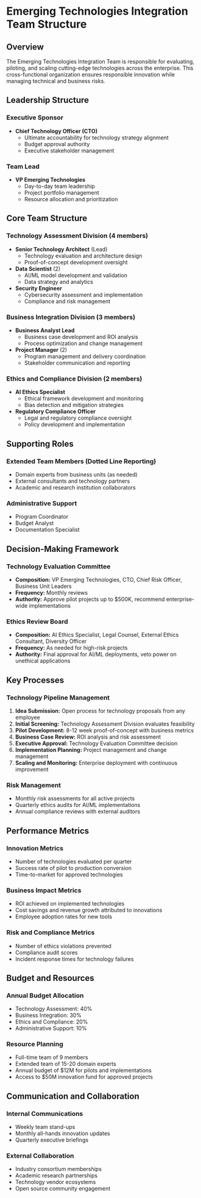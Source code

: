 # Emerging Technologies Integration Team Structure

## Overview
The Emerging Technologies Integration Team is responsible for evaluating, piloting, and scaling cutting-edge technologies across the enterprise. This cross-functional organization ensures responsible innovation while managing technical and business risks.

## Leadership Structure

### Executive Sponsor
- **Chief Technology Officer (CTO)**
  - Ultimate accountability for technology strategy alignment
  - Budget approval authority
  - Executive stakeholder management

### Team Lead
- **VP Emerging Technologies**
  - Day-to-day team leadership
  - Project portfolio management
  - Resource allocation and prioritization

## Core Team Structure

### Technology Assessment Division (4 members)
- **Senior Technology Architect** (Lead)
  - Technology evaluation and architecture design
  - Proof-of-concept development oversight
- **Data Scientist** (2)
  - AI/ML model development and validation
  - Data strategy and analytics
- **Security Engineer**
  - Cybersecurity assessment and implementation
  - Compliance and risk management

### Business Integration Division (3 members)
- **Business Analyst Lead**
  - Business case development and ROI analysis
  - Process optimization and change management
- **Project Manager** (2)
  - Program management and delivery coordination
  - Stakeholder communication and reporting

### Ethics and Compliance Division (2 members)
- **AI Ethics Specialist**
  - Ethical framework development and monitoring
  - Bias detection and mitigation strategies
- **Regulatory Compliance Officer**
  - Legal and regulatory compliance oversight
  - Policy development and implementation

## Supporting Roles

### Extended Team Members (Dotted Line Reporting)
- Domain experts from business units (as needed)
- External consultants and technology partners
- Academic and research institution collaborators

### Administrative Support
- Program Coordinator
- Budget Analyst
- Documentation Specialist

## Decision-Making Framework

### Technology Evaluation Committee
- **Composition:** VP Emerging Technologies, CTO, Chief Risk Officer, Business Unit Leaders
- **Frequency:** Monthly reviews
- **Authority:** Approve pilot projects up to $500K, recommend enterprise-wide implementations

### Ethics Review Board
- **Composition:** AI Ethics Specialist, Legal Counsel, External Ethics Consultant, Diversity Officer
- **Frequency:** As needed for high-risk projects
- **Authority:** Final approval for AI/ML deployments, veto power on unethical applications

## Key Processes

### Technology Pipeline Management
1. **Idea Submission:** Open process for technology proposals from any employee
2. **Initial Screening:** Technology Assessment Division evaluates feasibility
3. **Pilot Development:** 8-12 week proof-of-concept with business metrics
4. **Business Case Review:** ROI analysis and risk assessment
5. **Executive Approval:** Technology Evaluation Committee decision
6. **Implementation Planning:** Project management and change management
7. **Scaling and Monitoring:** Enterprise deployment with continuous improvement

### Risk Management
- Monthly risk assessments for all active projects
- Quarterly ethics audits for AI/ML implementations
- Annual compliance reviews with external auditors

## Performance Metrics

### Innovation Metrics
- Number of technologies evaluated per quarter
- Success rate of pilot to production conversion
- Time-to-market for approved technologies

### Business Impact Metrics
- ROI achieved on implemented technologies
- Cost savings and revenue growth attributed to innovations
- Employee adoption rates for new tools

### Risk and Compliance Metrics
- Number of ethics violations prevented
- Compliance audit scores
- Incident response times for technology failures

## Budget and Resources

### Annual Budget Allocation
- Technology Assessment: 40%
- Business Integration: 30%
- Ethics and Compliance: 20%
- Administrative Support: 10%

### Resource Planning
- Full-time team of 9 members
- Extended team of 15-20 domain experts
- Annual budget of $12M for pilots and implementations
- Access to $50M innovation fund for approved projects

## Communication and Collaboration

### Internal Communications
- Weekly team stand-ups
- Monthly all-hands innovation updates
- Quarterly executive briefings

### External Collaboration
- Industry consortium memberships
- Academic research partnerships
- Technology vendor ecosystems
- Open source community engagement
